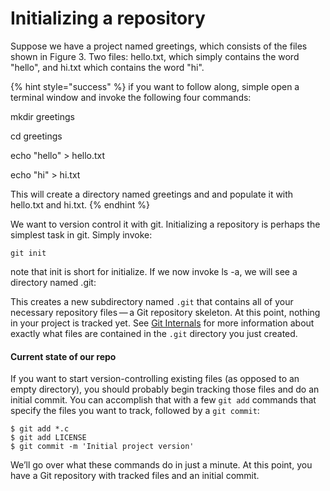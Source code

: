 # Initializing a repository

Suppose we have a project named greetings, which consists of the files shown in Figure 3. Two files: hello.txt, which simply contains the word "hello", and hi.txt which contains the word "hi".&#x20;

{% hint style="success" %}
if you want to follow along, simple open a terminal window and invoke the following four commands:

mkdir greetings

cd greetings

echo "hello" > hello.txt

echo "hi" > hi.txt

This will create a directory named greetings and and populate it with hello.txt and hi.txt.&#x20;
{% endhint %}

We want to version control it with git. Initializing a repository is perhaps the simplest task in git. Simply invoke:

```
git init
```

note that init is short for initialize. If we now invoke ls -a, we will see a directory named .git:









This creates a new subdirectory named `.git` that contains all of your necessary repository files — a Git repository skeleton. At this point, nothing in your project is tracked yet. See [Git Internals](https://git-scm.com/book/en/v2/ch00/ch10-git-internals) for more information about exactly what files are contained in the `.git` directory you just created.





#### Current state of our repo



If you want to start version-controlling existing files (as opposed to an empty directory), you should probably begin tracking those files and do an initial commit. You can accomplish that with a few `git add` commands that specify the files you want to track, followed by a `git commit`:

```console
$ git add *.c
$ git add LICENSE
$ git commit -m 'Initial project version'
```

We’ll go over what these commands do in just a minute. At this point, you have a Git repository with tracked files and an initial commit.









